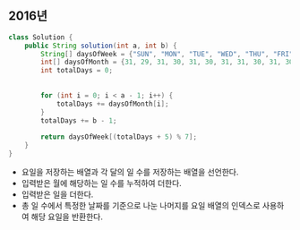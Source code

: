 ## 2016년

```java
class Solution {
    public String solution(int a, int b) {
        String[] daysOfWeek = {"SUN", "MON", "TUE", "WED", "THU", "FRI", "SAT"};
        int[] daysOfMonth = {31, 29, 31, 30, 31, 30, 31, 31, 30, 31, 30, 31};
        int totalDays = 0;
        
        
        for (int i = 0; i < a - 1; i++) {
            totalDays += daysOfMonth[i];
        }
        totalDays += b - 1; 
        
        return daysOfWeek[(totalDays + 5) % 7];
    }
}
```

* 요일을 저장하는 배열과 각 달의 일 수를 저장하는 배열을 선언한다.
* 입력받은 월에 해당하는 일 수를 누적하여 더한다.
* 입력받은 일을 더한다.
* 총 일 수에서 특정한 날짜를 기준으로 나눈 나머지를 요일 배열의 인덱스로 사용하여 해당 요일을 반환한다.